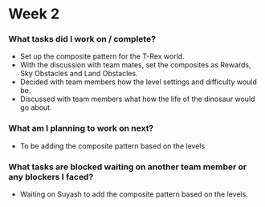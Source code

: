 # Week 2



### What tasks did I work on / complete?

- Set up the composite pattern for the T-Rex world. 
- With the discussion with team mates, set the composites as Rewards, Sky Obstacles and Land Obstacles.
- Decided with team members how the level settings and difficulty would be.
- Discussed with team members what how the life of the dinosaur would go about.

### What am I planning to work on next?

- To be adding the composite pattern based on the levels

  

### What tasks are blocked waiting on another team member or any blockers I faced?

- Waiting on Suyash to add the composite pattern based on the levels.

